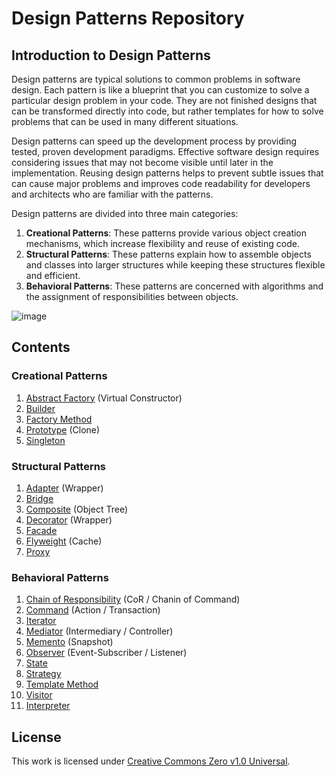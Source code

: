 
# Design Patterns Repository

## Introduction to Design Patterns

Design patterns are typical solutions to common problems in software design. Each pattern is like a blueprint that you can customize to solve a particular design problem in your code. They are not finished designs that can be transformed directly into code, but rather templates for how to solve problems that can be used in many different situations.

Design patterns can speed up the development process by providing tested, proven development paradigms. Effective software design requires considering issues that may not become visible until later in the implementation. Reusing design patterns helps to prevent subtle issues that can cause major problems and improves code readability for developers and architects who are familiar with the patterns.

Design patterns are divided into three main categories:

1. **Creational Patterns**: These patterns provide various object creation mechanisms, which increase flexibility and reuse of existing code.
2. **Structural Patterns**: These patterns explain how to assemble objects and classes into larger structures while keeping these structures flexible and efficient.
3. **Behavioral Patterns**: These patterns are concerned with algorithms and the assignment of responsibilities between objects.

![image](https://github.com/seniru-dilmith/java-design-patterns/assets/104844292/e7434b1b-9d64-423d-8425-aa7d916148b4)

## Contents

### Creational Patterns
1. [Abstract Factory](MarkDowns/creational/AbstractFactory.md) (Virtual Constructor)
2. [Builder](MarkDowns/creational/Builder.md)
3. [Factory Method](MarkDowns/creational/FactoryMethod.md)
4. [Prototype](MarkDowns/creational/Prototype.md) (Clone)
5. [Singleton](MarkDowns/creational/Singleton.md)

### Structural Patterns
1. [Adapter](MarkDowns/structural/Adapter.md) (Wrapper)
2. [Bridge](MarkDowns/structural/Bridge.md) 
3. [Composite](MarkDowns/structural/Composite.md) (Object Tree)
4. [Decorator](MarkDowns/structural/Decorator.md) (Wrapper)
5. [Facade](MarkDowns/structural/Facade.md)
6. [Flyweight](MarkDowns/structural/Flyweight.md) (Cache)
7. [Proxy](MarkDowns/structural/Proxy.md)

### Behavioral Patterns
1. [Chain of Responsibility](MarkDowns/behavioural/ChainOfResponsibility.md) (CoR / Chanin of Command)
2. [Command](MarkDowns/behavioural/Command.md) (Action / Transaction)
3. [Iterator](MarkDowns/behavioural/Iterator.md)
4. [Mediator](MarkDowns/behavioural/Mediator.md) (Intermediary / Controller)
5. [Memento](MarkDowns/behavioural/Memento.md) (Snapshot)
6. [Observer](MarkDowns/behavioural/Observer.md) (Event-Subscriber / Listener)
7. [State](MarkDowns/behavioural/State.md)
8. [Strategy](MarkDowns/behavioural/Strategy.md)
9. [Template Method](MarkDowns/behavioural/TemplateMethod.md)
10. [Visitor](MarkDowns/behavioural/Visitor.md)
11. [Interpreter](MarkDowns/behavioural/Interpreter.md)

## License

This work is licensed under [Creative Commons Zero v1.0 Universal](LICENSE).

